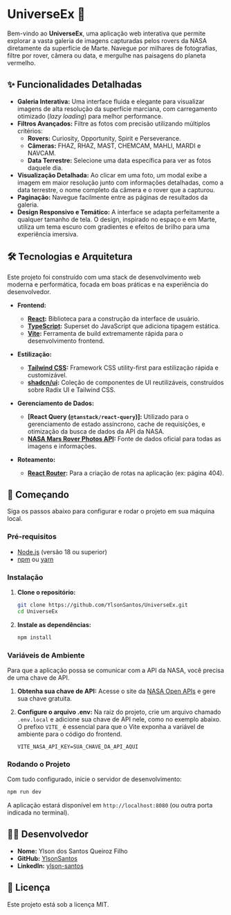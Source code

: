 # UniverseEx 🚀

Bem-vindo ao **UniverseEx**, uma aplicação web interativa que permite explorar a vasta galeria de imagens capturadas pelos rovers da NASA diretamente da superfície de Marte. Navegue por milhares de fotografias, filtre por rover, câmera ou data, e mergulhe nas paisagens do planeta vermelho.

## ✨ Funcionalidades Detalhadas

- **Galeria Interativa:** Uma interface fluida e elegante para visualizar imagens de alta resolução da superfície marciana, com carregamento otimizado (*lazy loading*) para melhor performance.
- **Filtros Avançados:** Filtre as fotos com precisão utilizando múltiplos critérios:
    - **Rovers:** Curiosity, Opportunity, Spirit e Perseverance.
    - **Câmeras:** FHAZ, RHAZ, MAST, CHEMCAM, MAHLI, MARDI e NAVCAM.
    - **Data Terrestre:** Selecione uma data específica para ver as fotos daquele dia.
- **Visualização Detalhada:** Ao clicar em uma foto, um modal exibe a imagem em maior resolução junto com informações detalhadas, como a data terrestre, o nome completo da câmera e o rover que a capturou.
- **Paginação:** Navegue facilmente entre as páginas de resultados da galeria.
- **Design Responsivo e Temático:** A interface se adapta perfeitamente a qualquer tamanho de tela. O design, inspirado no espaço e em Marte, utiliza um tema escuro com gradientes e efeitos de brilho para uma experiência imersiva.

## 🛠️ Tecnologias e Arquitetura

Este projeto foi construído com uma stack de desenvolvimento web moderna e performática, focada em boas práticas e na experiência do desenvolvedor.

- **Frontend:**
    - **[React](https://react.dev/):** Biblioteca para a construção da interface de usuário.
    - **[TypeScript](https://www.typescriptlang.org/):** Superset do JavaScript que adiciona tipagem estática.
    - **[Vite](https://vitejs.dev/):** Ferramenta de build extremamente rápida para o desenvolvimento frontend.

- **Estilização:**
    - **[Tailwind CSS](https://tailwindcss.com/):** Framework CSS utility-first para estilização rápida e customizável.
    - **[shadcn/ui](https://ui.shadcn.com/):** Coleção de componentes de UI reutilizáveis, construídos sobre Radix UI e Tailwind CSS.

- **Gerenciamento de Dados:**
    - **[React Query (`@tanstack/react-query`)]:** Utilizado para o gerenciamento de estado assíncrono, cache de requisições, e otimização da busca de dados da API da NASA.
    - **[NASA Mars Rover Photos API](https://api.nasa.gov/):** Fonte de dados oficial para todas as imagens e informações.

- **Roteamento:**
    - **[React Router](https://reactrouter.com/):** Para a criação de rotas na aplicação (ex: página 404).

## 🚀 Começando

Siga os passos abaixo para configurar e rodar o projeto em sua máquina local.

### Pré-requisitos

- [Node.js](https://nodejs.org/) (versão 18 ou superior)
- [npm](https://www.npmjs.com/) ou [yarn](https://yarnpkg.com/)

### Instalação

1.  **Clone o repositório:**
    ```bash
    git clone https://github.com/YlsonSantos/UniverseEx.git
    cd UniverseEx
    ```

2.  **Instale as dependências:**
    ```bash
    npm install
    ```

### Variáveis de Ambiente

Para que a aplicação possa se comunicar com a API da NASA, você precisa de uma chave de API.

1.  **Obtenha sua chave de API:**
    Acesse o site da [NASA Open APIs](https://api.nasa.gov/) e gere sua chave gratuita.

2.  **Configure o arquivo .env:**
    Na raiz do projeto, crie um arquivo chamado `.env.local` e adicione sua chave de API nele, como no exemplo abaixo. O prefixo `VITE_` é essencial para que o Vite exponha a variável de ambiente para o código do frontend.
    ```
    VITE_NASA_API_KEY=SUA_CHAVE_DA_API_AQUI
    ```

### Rodando o Projeto

Com tudo configurado, inicie o servidor de desenvolvimento:

```bash
npm run dev
```

A aplicação estará disponível em `http://localhost:8080` (ou outra porta indicada no terminal).

## 👨‍💻 Desenvolvedor

- **Nome:** Ylson dos Santos Queiroz Filho  
- **GitHub:** [YlsonSantos](https://github.com/YlsonSantos)  
- **LinkedIn:** [ylson-santos](https://www.linkedin.com/in/ylson-santos)  

## 📄 Licença

Este projeto está sob a licença MIT.
